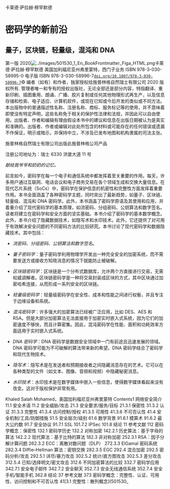 卡莱德·萨拉赫·穆罕默德

# 密码学的新前沿

## 量子，区块链，轻量级，混沌和 DNA

第一版 2020![../images/501530_1_En_BookFrontmatter_Figa_HTML.png](img/501530_1_En_BookFrontmatter_Figa_HTML.png)卡莱德·萨拉赫·穆罕默德 美国加利福尼亚州弗里蒙特，西门子业务 ISBN 978-3-030-58995-0 电子版 ISBN 978-3-030-58996-7[`doi.org/10.1007/978-3-030-58996-7`](https://doi.org/10.1007/978-3-030-58996-7)© 编者（如有）和作者，独家授权给施普林格自然瑞士有限公司 2020 版权所有. 管理者唯一和专有的授权出版社，无论全部还是部分内容，特指翻译、重新印刷、插图重用、朗诵、广播、胶片复制或任何其他物理形式再生产，以及信息存储和检索、电子适应、计算机软件，或现在已知或今后开发的类似或不同方法。本出版物中的普通描述性名称、注册名称、商标、服务标记等的使用，并不意味着即使没有特定声明，这些名称免于相关的保护性法律和法规，并因此可以自由使用。出版者、作者和编辑有理由假设本书中的建议和信息在出版日期被认为是真实和准确的。出版者、作者或编辑对此处所包含的材料或可能存在的任何错误或遗漏不作保证，明示或暗示，并保持中立，不涉及已发布地图和机构隶属的司法主张。

施普林格自然瑞士有限公司出版此施普林格公司产品

注册公司地址为：瑞士 6330 洪堡大道 11 号

*献给我爷爷和奶奶的记忆。*

前言如今，密码学在每一个电子和通信系统中都发挥着至关重要的作用。每天，许多用户通过互联网、电话会议和电子商务交易在各个领域生成和交换大量信息。在现代芯片系统（SoCs）中，密码学在保护信息的机密性和完整性方面发挥着重要作用。本书全面涵盖了各种密码学主题，同时突出了最新趋势，如量子、区块链、轻量级、混沌和 DNA 密码学。此外，本书涵盖了密码学原语及其使用和应用，并着重介绍了现代密码学的基本原理，如流密码、分组密码、公钥算法和数字签名。读者将建立在密码学和安全方面的坚实基础。本书介绍了密码学的基本数学概念。此外，本书介绍了隐藏数据技术，如隐写术和水印技术。此外，它还提供了对可用于有效解决安全问题的不同密码方法的比较研究。本书讨论了现代密码学和数据隐藏技术。其中包括：

+   *流密码、分组密码、公钥算法和数字签名*。

+   *量子密码学*：量子密码学利用物理学开发出一种完全安全的加密系统，而不需要发送方或接收方知晓消息的情况下就能防止被破解。

+   *区块链密码学*：区块链是一个分布式数据库，允许两个方直接进行交易，无需权威调解者。区块链密码学是一种将交易封装成区块的方式，其中区块通过加密哈希连接，从而形成一系列安全的区块链。

+   *轻量级密码学*：轻量级密码学在安全性、成本和性能之间进行权衡，并且专注于边缘设备和系统。

+   *混沌密码学*：许多强大的加密算法已经被广泛应用，比如 DES、AES 和 RSA。但是大部分加密算法无法直接用于加密实时嵌入式系统，因为它们的加密速度不够快，而且计算密集。因此，混沌密码学在性能、面积和功耗效率方面适用于实时嵌入式系统。

+   *DNA 密码学*：DNA 密码学是数据安全领域中一门有前途且迅速发展的领域。DNA 密码学可能为不可破解的算法带来新的希望。DNA 密码学结合了密码学和现代生物技术。

+   *隐写术*：隐写术是在发送者和预期接收者之间隐藏消息存在的艺术。它可以在各种类型的文件（如文本、图像、音频和视频）中隐藏秘密消息。

+   *水印技术*：水印技术是在数字媒体中嵌入一些信息，使得数字媒体看起来没有改变。这对于版权保护非常有用。

Khaled Salah Mohamed，美国加利福尼亚州弗里蒙特 Contents1 网络安全简介 11.​1 安全术语 11.​2 安全威胁/​攻击 21.​3 安全要求/​服务/​目标 21.​3.​1 保密性 31.​3.​2 认证 31.​3.​3 完整性 41.​3.​4 访问控制/​授权 41.​3.​5 可用性 41.​3.​6 不可否认性 41.​4 安全机制/​工具/​防御措施 51.​5 安全层次/​级别 61.​6 数学背景 91.​6.​1 模算术 91.​6.​2 最大公约数 91.​7 安全协议 91.​7.​1 SSL 101.​7.​2 IPSec 101.​8 结论 11 参考文献 112 密码学概念：保密性 132.​1 密码学历史 132.​2 对称加密 142.​2.​1 历史算法：基于字母的算法 142.​2.​2 现代算法：基于比特的算法 182.​3 非对称加密 252.​3.​1 RSA：因子分解计算问题 262.​3.​2 ECC：离散对数问题（DLP） 272.​3.​3 ElGamal 密码系统 282.​3.​4 Diffie–Hellman 算法：密钥交换 282.​3.​5 EGC 292.​4 混合加密 292.​5 密码分析/​攻击 292.​5.​1 详尽/​暴力攻击 302.​5.​2 统计/​直方图攻击 302.​5.​3 差分攻击 312.​5.​4 已知/​选择明文/​密文攻击 312.​6 不同加密算法的比较 332.​7 密码学应用 342.​7.​1 安全电子邮件 342.​7.​2 安全聊天 352.​7.​3 安全无线通信系统 352.​7.​4 安全手机/​智能手机 362.​8 结论 37 参考文献 373 密码学概念：完整性、认证、可用性、访问控制和不可否认性 41[3.​1 完整性：散列概念](501530_
